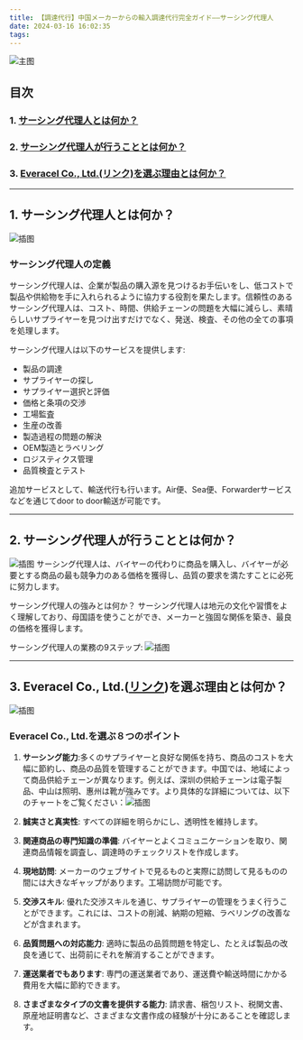 ```yaml
---
title: 【調達代行】中国メーカーからの輸入調達代行完全ガイド——サーシング代理人
date: 2024-03-16 16:02:35
tags:
---
```


![主图](/images/1-1.png)

## 目次
### 1. [サーシング代理人とは何か？](#1)
### 2. [サーシング代理人が行うこととは何か？](#2)
### 3. [Everacel Co., Ltd.(リンク)を選ぶ理由とは何か？](#3)

---

## 1. <span id="1">サーシング代理人とは何か？</span>
![插图](/images/1-5.png)
### サーシング代理人の定義
サーシング代理人は、企業が製品の購入源を見つけるお手伝いをし、低コストで製品や供給物を手に入れられるように協力する役割を果たします。信頼性のあるサーシング代理人は、コスト、時間、供給チェーンの問題を大幅に減らし、素晴らしいサプライヤーを見つけ出すだけでなく、発送、検査、その他の全ての事項を処理します。

サーシング代理人は以下のサービスを提供します:

- 製品の調達
- サプライヤーの探し
- サプライヤー選択と評価
- 価格と条項の交渉
- 工場監査
- 生産の改善
- 製造過程の問題の解決
- OEM製造とラベリング
- ロジスティクス管理
- 品質検査とテスト

追加サービスとして、輸送代行も行います。Air便、Sea便、Forwarderサービスなどを通じてdoor to door輸送が可能です。

---

## 2. <span id="2">サーシング代理人が行うこととは何か？</span>
![插图](/images/1-6.png)
サーシング代理人は、バイヤーの代わりに商品を購入し、バイヤーが必要とする商品の最も競争力のある価格を獲得し、品質の要求を満たすことに必死に努力します。

サーシング代理人の強みとは何か？
サーシング代理人は地元の文化や習慣をよく理解しており、母国語を使うことができ、メーカーと強固な関係を築き、最良の価格を獲得します。

サーシング代理人の業務の9ステップ: 
![插图](/images/1-7.png)

---

## 3. <span id="3">Everacel Co., Ltd.([リンク](https://www.everacel.com))を選ぶ理由とは何か？</span>
![插图](/images/1-8.png)
### Everacel Co., Ltd.を選ぶ８つのポイント


1. **サーシング能力**:多くのサプライヤーと良好な関係を持ち、商品のコストを大幅に節約し、商品の品質を管理することができます。中国では、地域によって商品供給チェーンが異なります。例えば、深圳の供給チェーンは電子製品、中山は照明、惠州は靴が強みです。より具体的な詳細については、以下のチャートをご覧ください：![插图](/images/1-9.png)

2. **誠実さと真実性**: すべての詳細を明らかにし、透明性を維持します。

3. **関連商品の専門知識の準備**: バイヤーとよくコミュニケーションを取り、関連商品情報を調査し、調達時のチェックリストを作成します。

4. **現地訪問**: メーカーのウェブサイトで見るものと実際に訪問して見るものの間には大きなギャップがあります。工場訪問が可能です。

5. **交渉スキル**: 優れた交渉スキルを通じ、サプライヤーの管理をうまく行うことができます。これには、コストの削減、納期の短縮、ラベリングの改善などが含まれます。

6. **品質問題への対応能力**: 適時に製品の品質問題を特定し、たとえば製品の改良を通じて、出荷前にそれを解消することができます。

7. **運送業者でもあります**: 専門の運送業者であり、運送費や輸送時間にかかる費用を大幅に節約できます。

8. **さまざまなタイプの文書を提供する能力**: 請求書、梱包リスト、税関文書、原産地証明書など、さまざまな文書作成の経験が十分にあることを確認します。